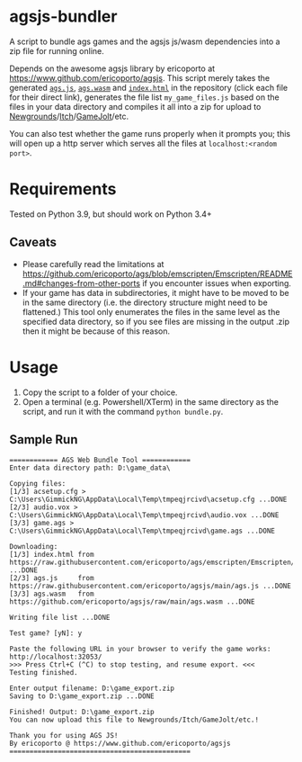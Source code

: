 # agsjs-bundler
A script to bundle ags games and the agsjs js/wasm dependencies into a zip file for running online.

Depends on the awesome agsjs library  by ericoporto at https://www.github.com/ericoporto/agsjs. 
This script merely takes the generated [``ags.js``](https://raw.githubusercontent.com/ericoporto/agsjs/main/ags.js), [``ags.wasm``](https://github.com/ericoporto/agsjs/raw/main/ags.wasm) and [``index.html``](https://raw.githubusercontent.com/ericoporto/ags/emscripten/Emscripten/my_game.html) in the repository (click each file for their direct link), generates the file list ``my_game_files.js`` based on the files in your data directory and compiles it all into a zip for upload to [Newgrounds](https://www.newgrounds.com)/[Itch](https://www.itch.io)/[GameJolt](https://www.gamejolt.com)/etc. 

You can also test whether the game runs properly when it prompts you; this will open up a http server which serves all the files at ``localhost:<random port>``.

# Requirements
Tested on Python 3.9, but should work on Python 3.4+

## Caveats
- Please carefully read the limitations at https://github.com/ericoporto/ags/blob/emscripten/Emscripten/README.md#changes-from-other-ports if you encounter issues when exporting.
- If your game has data in subdirectories, it might have to be moved to be in the same directory (i.e. the directory structure might need to be flattened.) This tool only enumerates the files in the same level as the specified data directory, so if you see files are missing in the output .zip then it might be because of this reason.

# Usage
1. Copy the script to a folder of your choice.
2. Open a terminal (e.g. Powershell/XTerm) in the same directory as the script, and run it with the command ``python bundle.py``.

## Sample Run
```
============ AGS Web Bundle Tool ============
Enter data directory path: D:\game_data\

Copying files:
[1/3] acsetup.cfg > C:\Users\GimmickNG\AppData\Local\Temp\tmpeqjrcivd\acsetup.cfg ...DONE
[2/3] audio.vox > C:\Users\GimmickNG\AppData\Local\Temp\tmpeqjrcivd\audio.vox ...DONE
[3/3] game.ags > C:\Users\GimmickNG\AppData\Local\Temp\tmpeqjrcivd\game.ags ...DONE

Downloading:
[1/3] index.html from https://raw.githubusercontent.com/ericoporto/ags/emscripten/Emscripten/my_game.html ...DONE
[2/3] ags.js     from https://raw.githubusercontent.com/ericoporto/agsjs/main/ags.js ...DONE
[3/3] ags.wasm   from https://github.com/ericoporto/agsjs/raw/main/ags.wasm ...DONE

Writing file list ...DONE

Test game? [yN]: y

Paste the following URL in your browser to verify the game works: http://localhost:32053/
>>> Press Ctrl+C (^C) to stop testing, and resume export. <<<
Testing finished.

Enter output filename: D:\game_export.zip
Saving to D:\game_export.zip ...DONE

Finished! Output: D:\game_export.zip
You can now upload this file to Newgrounds/Itch/GameJolt/etc.!

Thank you for using AGS JS!
By ericoporto @ https://www.github.com/ericoporto/agsjs
=============================================
```
